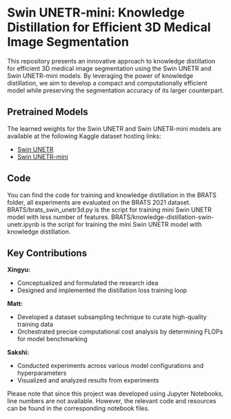 # Swin UNETR-mini: Knowledge Distillation for Efficient 3D Medical Image Segmentation

This repository presents an innovative approach to knowledge distillation for efficient 3D medical image segmentation using the Swin UNETR and Swin UNETR-mini models. By leveraging the power of knowledge distillation, we aim to develop a compact and computationally efficient model while preserving the segmentation accuracy of its larger counterpart.

## Pretrained Models

The learned weights for the Swin UNETR and Swin UNETR-mini models are available at the following Kaggle dataset hosting links:

- [Swin UNETR](https://www.kaggle.com/models/therealcyberlord/swin-unetr-brats)
- [Swin UNETR-mini](https://www.kaggle.com/models/therealcyberlord/swin-unetr-mini)
  
## Code 
You can find the code for training and knowledge distillation in the BRATS folder, all experiments are evaluated on the BRATS 2021 dataset. BRATS/brats_swin_unetr3d.py is the script for training mini Swin UNETR model with less number of features. BRATS/knowledge-distillation-swin-unetr.ipynb is the script for training the mini Swin UNETR model with knowledge distillation. 


## Key Contributions

**Xingyu:**
- Conceptualized and formulated the research idea
- Designed and implemented the distillation loss training loop

**Matt:**
- Developed a dataset subsampling technique to curate high-quality training data
- Orchestrated precise computational cost analysis by determining FLOPs for model benchmarking

**Sakshi:**
- Conducted experiments across various model configurations and hyperparameters
- Visualized and analyzed results from experiments


Please note that since this project was developed using Jupyter Notebooks, line numbers are not available. However, the relevant code and resources can be found in the corresponding notebook files.

